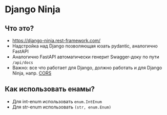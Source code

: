 # Django Ninja

## Что это?

- https://django-ninja.rest-framework.com/
- Надстройка над Django позволяющая юзать pydantic, аналогично FastAPI
- Аналогично FastAPI автоматически генерит Swagger-доку по пути `/api/docs`
- Важно: все что работает для Django, должно работать и для Django Ninja, напр. [CORS](./Django/CORS.md)

## Как использовать енамы?

- Для int-enum использовать `enum.IntEnum`
- Для str-enum использовать `(str, enum.Enum)`
